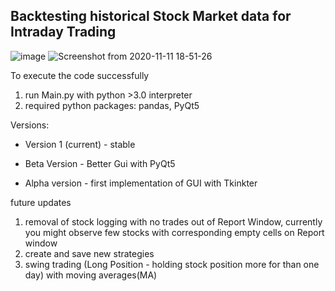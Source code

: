 ## Backtesting historical Stock Market data for Intraday Trading

![image](https://user-images.githubusercontent.com/57264169/98850758-8b21cb80-2455-11eb-837d-6c313f3c107f.png)
![Screenshot from 2020-11-11 18-51-26](https://user-images.githubusercontent.com/57264169/98848204-a7236e00-2451-11eb-8d9c-dd742852e13f.png)

To execute the code successfully

1. run Main.py with python >3.0 interpreter
2. required python packages: pandas, PyQt5

Versions:
 
- Version 1 (current) - stable

- Beta Version - Better Gui with PyQt5

- Alpha version - first implementation of GUI with Tkinkter

future updates

1. removal of stock logging with no trades out of Report Window, currently you might observe few stocks with corresponding empty cells on Report window
2. create and save new strategies
3. swing trading (Long Position - holding stock position more for than one day) with moving averages(MA)




